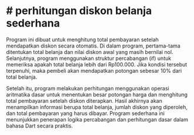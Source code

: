 # # perhitungan diskon belanja sederhana

Program ini dibuat untuk menghitung total pembayaran setelah mendapatkan diskon secara otomatis. Di dalam program, pertama-tama ditentukan total belanja dan nilai diskon awal yang masih bernilai nol. Selanjutnya, program menggunakan struktur percabangan (if) untuk memeriksa apakah total belanja lebih dari Rp100.000. Jika kondisi tersebut terpenuhi, maka pembeli akan mendapatkan potongan sebesar 10% dari total belanja.

Setelah itu, program melakukan perhitungan menggunakan operasi aritmatika dasar untuk menentukan besar potongan harga dan menghitung total pembayaran setelah diskon diterapkan. Hasil akhirnya akan menampilkan informasi berupa total belanja, jumlah diskon yang diperoleh, dan total pembayaran yang harus dibayar. Program sederhana ini menunjukkan penerapan logika percabangan dan perhitungan dasar dalam bahasa Dart secara praktis. 
 
 

